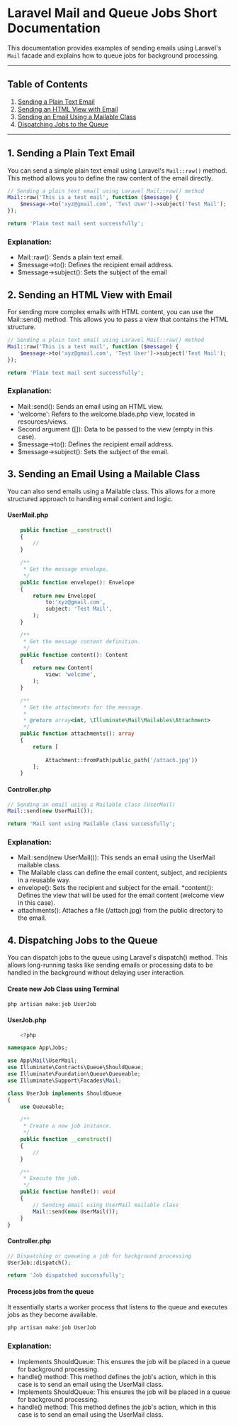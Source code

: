# Laravel Mail and Queue Jobs Short Documentation

This documentation provides examples of sending emails using Laravel's `Mail` facade and explains how to queue jobs for background processing.

---

## Table of Contents

1. [Sending a Plain Text Email](#sending-a-plain-text-email)
2. [Sending an HTML View with Email](#sending-an-html-view-with-email)
3. [Sending an Email Using a Mailable Class](#sending-an-email-using-a-mailable-class)
4. [Dispatching Jobs to the Queue](#dispatching-jobs-to-the-queue)


---

## 1. Sending a Plain Text Email

You can send a simple plain text email using Laravel's `Mail::raw()` method. This method allows you to define the raw content of the email directly.

```php
// Sending a plain text email using Laravel Mail::raw() method
Mail::raw('This is a test mail', function ($message) {
    $message->to('xyz@gmail.com', 'Test User')->subject('Test Mail');
});

return 'Plain text mail sent successfully';

```
### Explanation:
* Mail::raw(): Sends a plain text email.
* $message->to(): Defines the recipient email address. 
* $message->subject(): Sets the subject of the email

## 2. Sending an HTML View with Email
For sending more complex emails with HTML content, you can use the Mail::send() method. This allows you to pass a view that contains the HTML structure.
```php
// Sending a plain text email using Laravel Mail::raw() method
Mail::raw('This is a test mail', function ($message) {
    $message->to('xyz@gmail.com', 'Test User')->subject('Test Mail');
});

return 'Plain text mail sent successfully';

```

### Explanation:
* Mail::send(): Sends an email using an HTML view.
* 'welcome': Refers to the welcome.blade.php view, located in resources/views.
* Second argument ([]): Data to be passed to the view (empty in this case).
* $message->to(): Defines the recipient email address.
* $message->subject(): Sets the subject of the email.

## 3. Sending an Email Using a Mailable Class
You can also send emails using a Mailable class. This allows for a more structured approach to handling email content and logic.

#### UserMail.php
```php
    public function __construct()
    {
        //
    }

    /**
     * Get the message envelope.
     */
    public function envelope(): Envelope
    {
        return new Envelope(
            to:'xyz@gmail.com',
            subject: 'Test Mail',
        );
    }

    /**
     * Get the message content definition.
     */
    public function content(): Content
    {
        return new Content(
            view: 'welcome',
        );
    }

    /**
     * Get the attachments for the message.
     *
     * @return array<int, \Illuminate\Mail\Mailables\Attachment>
     */
    public function attachments(): array
    {
        return [
            
            Attachment::fromPath(public_path('/attach.jpg'))
        ];
    }

```

#### Controller.php
```php
// Sending an email using a Mailable class (UserMail)
Mail::send(new UserMail());

return 'Mail sent using Mailable class successfully';

```

### Explanation:
* Mail::send(new UserMail()): This sends an email using the UserMail mailable class.
* The Mailable class can define the email content, subject, and recipients in a reusable way.
* envelope(): Sets the recipient and subject for the email.
*content(): Defines the view that will be used for the email content (welcome view in this case).
* attachments(): Attaches a file (/attach.jpg) from the public directory to the email.

## 4. Dispatching Jobs to the Queue
You can dispatch jobs to the queue using Laravel's dispatch() method. 
This allows long-running tasks like sending emails or processing data to be 
handled in the background without delaying user interaction.

#### Create new Job Class using Terminal
```php
php artisan make:job UserJob

```
#### UserJob.php
```php
    <?php

namespace App\Jobs;

use App\Mail\UserMail;
use Illuminate\Contracts\Queue\ShouldQueue;
use Illuminate\Foundation\Queue\Queueable;
use Illuminate\Support\Facades\Mail;

class UserJob implements ShouldQueue
{
    use Queueable;

    /**
     * Create a new job instance.
     */
    public function __construct()
    {
        //
    }

    /**
     * Execute the job.
     */
    public function handle(): void
    {
        // Sending email using UserMail mailable class
        Mail::send(new UserMail());
    }
}

```

#### Controller.php
```php
// Dispatching or queueing a job for background processing
UserJob::dispatch();

return 'Job dispatched successfully';

```

#### Process jobs from the queue
It essentially starts a worker process that listens to the queue and executes jobs as they become available.
```php
php artisan make:job UserJob

```

### Explanation:
* Implements ShouldQueue: This ensures the job will be placed in a queue for background processing.
* handle() method: This method defines the job's action, which in this case is to send an email using 
the UserMail class.
* Implements ShouldQueue: This ensures the job will be placed in a queue for background processing.
* handle() method: This method defines the job's action, which in this case is to send an email using the UserMail class.